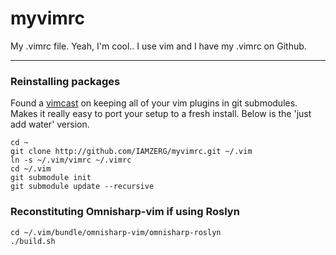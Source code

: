 # myvimrc
My .vimrc file.  Yeah, I'm cool.. I use vim and I have my .vimrc on Github.


---
### Reinstalling packages

Found a [vimcast](http://vimcasts.org/episodes/synchronizing-plugins-with-git-submodules-and-pathogen/) on keeping all of your vim plugins in git submodules. Makes it really easy to port your setup to a fresh install.
Below is the 'just add water' version.

```
cd ~
git clone http://github.com/IAMZERG/myvimrc.git ~/.vim
ln -s ~/.vim/vimrc ~/.vimrc
cd ~/.vim
git submodule init
git submodule update --recursive

```

### Reconstituting Omnisharp-vim if using Roslyn
```
cd ~/.vim/bundle/omnisharp-vim/omnisharp-roslyn
./build.sh

```


